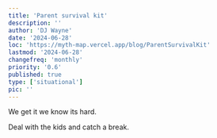 ```yaml
---
title: 'Parent survival kit'
description: ''
author: 'DJ Wayne'
date: '2024-06-28'
loc: 'https://myth-map.vercel.app/blog/ParentSurvivalKit'
lastmod: '2024-06-28'
changefreq: 'monthly'
priority: '0.6'
published: true
type: ['situational']
pic: ''
---
```



We get it we know its hard.

Deal with the kids and catch a break.
